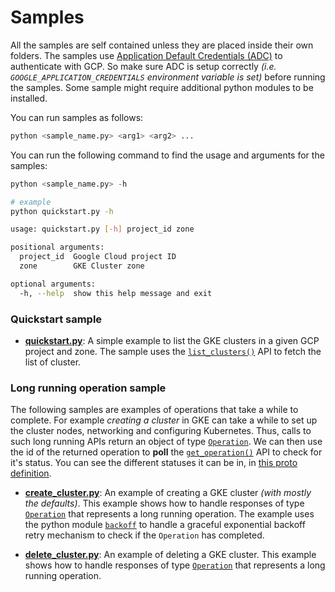 # Samples

All the samples are self contained unless they are placed inside their own folders. The samples use [Application Default Credentials (ADC)](https://cloud.google.com/docs/authentication/production#automatically) to authenticate with GCP. So make sure ADC is setup correctly _(i.e. `GOOGLE_APPLICATION_CREDENTIALS` environment variable is set)_ before running the samples. Some sample might require additional python modules to be installed.

You can run samples as follows:

```python
python <sample_name.py> <arg1> <arg2> ...
```

You can run the following command to find the usage and arguments for the samples:

```python
python <sample_name.py> -h
```
```bash
# example
python quickstart.py -h

usage: quickstart.py [-h] project_id zone

positional arguments:
  project_id  Google Cloud project ID
  zone        GKE Cluster zone

optional arguments:
  -h, --help  show this help message and exit
```

### Quickstart sample
- [**quickstart.py**](quickstart.py): A simple example to list the GKE clusters in a given GCP project and zone. The sample uses the [`list_clusters()`](https://cloud.google.com/python/docs/reference/container/latest/google.cloud.container_v1.services.cluster_manager.ClusterManagerClient#google_cloud_container_v1_services_cluster_manager_ClusterManagerClient_list_clusters) API to fetch the list of cluster. 


### Long running operation sample

The following samples are examples of operations that take a while to complete.
For example _creating a cluster_ in GKE can take a while to set up the cluster
nodes, networking and configuring Kubernetes. Thus, calls to such long running
APIs return an object of type [`Operation`](https://cloud.google.com/python/docs/reference/container/latest/google.cloud.container_v1.types.Operation). We can
then use the id of the returned operation to **poll** the [`get_operation()`](https://cloud.google.com/python/docs/reference/container/latest/google.cloud.container_v1.services.cluster_manager.ClusterManagerClient#google_cloud_container_v1_services_cluster_manager_ClusterManagerClient_get_operation) API to check for it's status. You can see the
different statuses it can be in, in [this proto definition](https://github.com/googleapis/googleapis/blob/master/google/container/v1/cluster_service.proto#L1763-L1778).

- [**create_cluster.py**](create_cluster.py): An example of creating a GKE cluster _(with mostly the defaults)_. This example shows how to handle responses of type [`Operation`](https://cloud.google.com/python/docs/reference/container/latest/google.cloud.container_v1.types.Operation) that represents a long running operation. The example uses the python module [`backoff`](https://github.com/litl/backoff) to handle a graceful exponential backoff retry mechanism to check if the `Operation` has completed.

- [**delete_cluster.py**](delete_cluster.py): An example of deleting a GKE cluster. This example shows how to handle responses of type [`Operation`](https://cloud.google.com/python/docs/reference/container/latest/google.cloud.container_v1.types.Operation) that represents a long running operation.